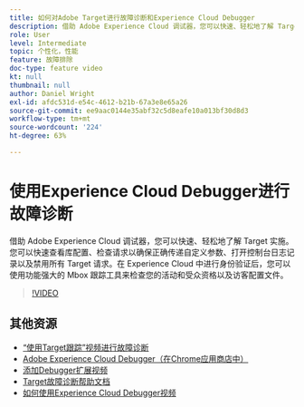 ```yaml
---
title: 如何对Adobe Target进行故障诊断和Experience Cloud Debugger
description: 借助 Adobe Experience Cloud 调试器，您可以快速、轻松地了解 Target 实施。您可以快速查看库配置、检查请求以确保正确传递自定义参数、打开控制台日志记录以及禁用所有 Target 请求。在 Experience Cloud 中进行身份验证后，您可以使用功能强大的 Mbox 跟踪工具来检查您的活动和受众资格以及访客配置文件。
role: User
level: Intermediate
topic: 个性化，性能
feature: 故障排除
doc-type: feature video
kt: null
thumbnail: null
author: Daniel Wright
exl-id: afdc531d-e54c-4612-b21b-67a3e8e65a26
source-git-commit: ee9aac0144e35abf32c5d8eafe10a013bf30d8d3
workflow-type: tm+mt
source-wordcount: '224'
ht-degree: 63%

---
```


# 使用Experience Cloud Debugger进行故障诊断

借助 Adobe Experience Cloud 调试器，您可以快速、轻松地了解 Target 实施。您可以快速查看库配置、检查请求以确保正确传递自定义参数、打开控制台日志记录以及禁用所有 Target 请求。在 Experience Cloud 中进行身份验证后，您可以使用功能强大的 Mbox 跟踪工具来检查您的活动和受众资格以及访客配置文件。

>[!VIDEO](https://video.tv.adobe.com/v/23115/?quality=12)

## 其他资源

* [“使用Target跟踪”视频进行故障诊断](troubleshoot-with-target-traces.md)
* [Adobe Experience Cloud Debugger（在Chrome应用商店中）](https://chrome.google.com/webstore/detail/adobe-experience-cloud-de/ocdmogmohccmeicdhlhhgepeaijenapj)
* [添加Debugger扩展视频](https://docs.adobe.com/content/help/en/core-services-learn/tutorials/debugger/add-the-extension.html)
* [Target故障诊断帮助文档](https://docs.adobe.com/content/help/en/target/using/troubleshoot/troubleshooting-target.html)
* [如何使用Experience Cloud Debugger视频](https://docs.adobe.com/content/help/en/core-services-learn/tutorials/debugger/use-the-experience-cloud-debugger.html)
